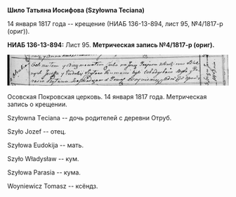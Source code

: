 **Шило Татьяна Иосифова (Szyłowna Teciana)**

14 января 1817 года -- крещение (НИАБ 136-13-894, лист 95, №4/1817-р
(ориг)).

**НИАБ 136-13-894:** Лист 95. **Метрическая запись №4/1817-р (ориг).**

![](./media/981f6fbd09cd35611eac749ea2f69a2eb9e76040.png)

Осовская Покровская церковь. 14 января 1817 года. Метрическая запись о
крещении.

Szyłowna Tеciana -- дочь родителей с деревни Отруб.

Szyło Jozef -- отец.

Szyłowa Eudokija -- мать.

Szyło Władysław -- кум.

Szyłowa Parasia -- кума.

Woyniewicz Tomasz -- ксёндз.
